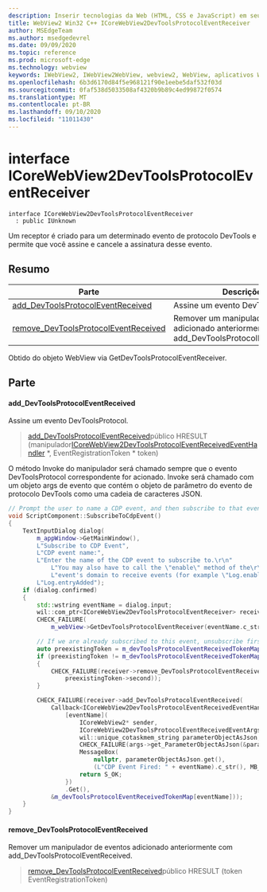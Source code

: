 ```yaml
---
description: Inserir tecnologias da Web (HTML, CSS e JavaScript) em seus aplicativos nativos com o controle WebView2 do Microsoft Edge
title: WebView2 Win32 C++ ICoreWebView2DevToolsProtocolEventReceiver
author: MSEdgeTeam
ms.author: msedgedevrel
ms.date: 09/09/2020
ms.topic: reference
ms.prod: microsoft-edge
ms.technology: webview
keywords: IWebView2, IWebView2WebView, webview2, WebView, aplicativos Win32, Win32, Edge, ICoreWebView2, ICoreWebView2Controller, controle do navegador, HTML Edge, ICoreWebView2DevToolsProtocolEventReceiver
ms.openlocfilehash: 6b3d6170d84f5e968121f90e1eebe5daf532f03d
ms.sourcegitcommit: 0faf538d5033508af4320b9b89c4ed99872f0574
ms.translationtype: MT
ms.contentlocale: pt-BR
ms.lasthandoff: 09/10/2020
ms.locfileid: "11011430"
---
```

# interface ICoreWebView2DevToolsProtocolEventReceiver 

```
interface ICoreWebView2DevToolsProtocolEventReceiver
  : public IUnknown
```

Um receptor é criado para um determinado evento de protocolo DevTools e permite que você assine e cancele a assinatura desse evento.

## Resumo

 Parte                        | Descrições
--------------------------------|---------------------------------------------
[add_DevToolsProtocolEventReceived](#add_devtoolsprotocoleventreceived) | Assine um evento DevToolsProtocol.
[remove_DevToolsProtocolEventReceived](#remove_devtoolsprotocoleventreceived) | Remover um manipulador de eventos adicionado anteriormente com add_DevToolsProtocolEventReceived.

Obtido do objeto WebView via GetDevToolsProtocolEventReceiver.

## Parte

#### add_DevToolsProtocolEventReceived 

Assine um evento DevToolsProtocol.

> [add_DevToolsProtocolEventReceived](#add_devtoolsprotocoleventreceived)público HRESULT (manipulador[ICoreWebView2DevToolsProtocolEventReceivedEventHandler](icorewebview2devtoolsprotocoleventreceivedeventhandler.md) *, EventRegistrationToken * token)

O método Invoke do manipulador será chamado sempre que o evento DevToolsProtocol correspondente for acionado. Invoke será chamado com um objeto args de evento que contém o objeto de parâmetro do evento de protocolo DevTools como uma cadeia de caracteres JSON.

```cpp
// Prompt the user to name a CDP event, and then subscribe to that event.
void ScriptComponent::SubscribeToCdpEvent()
{
    TextInputDialog dialog(
        m_appWindow->GetMainWindow(),
        L"Subscribe to CDP Event",
        L"CDP event name:",
        L"Enter the name of the CDP event to subscribe to.\r\n"
            L"You may also have to call the \"enable\" method of the\r\n"
            L"event's domain to receive events (for example \"Log.enable\").\r\n",
        L"Log.entryAdded");
    if (dialog.confirmed)
    {
        std::wstring eventName = dialog.input;
        wil::com_ptr<ICoreWebView2DevToolsProtocolEventReceiver> receiver;
        CHECK_FAILURE(
            m_webView->GetDevToolsProtocolEventReceiver(eventName.c_str(), &receiver));

        // If we are already subscribed to this event, unsubscribe first.
        auto preexistingToken = m_devToolsProtocolEventReceivedTokenMap.find(eventName);
        if (preexistingToken != m_devToolsProtocolEventReceivedTokenMap.end())
        {
            CHECK_FAILURE(receiver->remove_DevToolsProtocolEventReceived(
                preexistingToken->second));
        }

        CHECK_FAILURE(receiver->add_DevToolsProtocolEventReceived(
            Callback<ICoreWebView2DevToolsProtocolEventReceivedEventHandler>(
                [eventName](
                    ICoreWebView2* sender,
                    ICoreWebView2DevToolsProtocolEventReceivedEventArgs* args) -> HRESULT {
                    wil::unique_cotaskmem_string parameterObjectAsJson;
                    CHECK_FAILURE(args->get_ParameterObjectAsJson(&parameterObjectAsJson));
                    MessageBox(
                        nullptr, parameterObjectAsJson.get(),
                        (L"CDP Event Fired: " + eventName).c_str(), MB_OK);
                    return S_OK;
                })
                .Get(),
            &m_devToolsProtocolEventReceivedTokenMap[eventName]));
    }
}
```

#### remove_DevToolsProtocolEventReceived 

Remover um manipulador de eventos adicionado anteriormente com add_DevToolsProtocolEventReceived.

> [remove_DevToolsProtocolEventReceived](#remove_devtoolsprotocoleventreceived)público HRESULT (token EventRegistrationToken)


